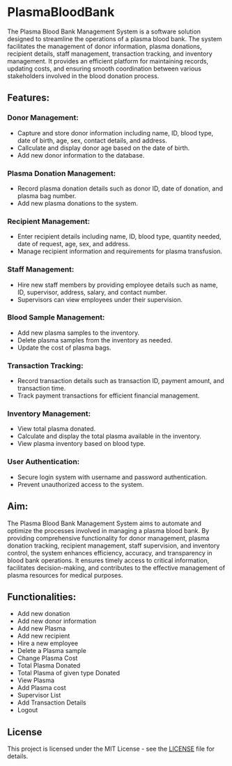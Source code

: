 # PlasmaBloodBank

The Plasma Blood Bank Management System is a software solution designed to streamline the operations of a plasma blood bank. The system facilitates the management of donor information, plasma donations, recipient details, staff management, transaction tracking, and inventory management. It provides an efficient platform for maintaining records, updating costs, and ensuring smooth coordination between various stakeholders involved in the blood donation process.

## Features:

### Donor Management:

- Capture and store donor information including name, ID, blood type, date of birth, age, sex, contact details, and address.
- Callculate and display donor age based on the date of birth.
- Add new donor information to the database.

### Plasma Donation Management:

- Record plasma donation details such as donor ID, date of donation, and plasma bag number.
- Add new plasma donations to the system.

### Recipient Management:

- Enter recipient details including name, ID, blood type, quantity needed, date of request, age, sex, and address.
- Manage recipient information and requirements for plasma transfusion.

### Staff Management:

- Hire new staff members by providing employee details such as name, ID, supervisor, address, salary, and contact number.
- Supervisors can view employees under their supervision.

### Blood Sample Management:

- Add new plasma samples to the inventory.
- Delete plasma samples from the inventory as needed.
- Update the cost of plasma bags.

### Transaction Tracking:

- Record transaction details such as transaction ID, payment amount, and transaction time.
- Track payment transactions for efficient financial management.

### Inventory Management:

- View total plasma donated.
- Calculate and display the total plasma available in the inventory.
- View plasma inventory based on blood type.

### User Authentication:

- Secure login system with username and password authentication.
- Prevent unauthorized access to the system.

## Aim:

The Plasma Blood Bank Management System aims to automate and optimize the processes involved in managing a plasma blood bank. By providing comprehensive functionality for donor management, plasma donation tracking, recipient management, staff supervision, and inventory control, the system enhances efficiency, accuracy, and transparency in blood bank operations. It ensures timely access to critical information, facilitates decision-making, and contributes to the effective management of plasma resources for medical purposes.

## Functionalities:

- Add new donation
- Add new donor information
- Add new Plasma
- Add new recipient
- Hire a new employee
- Delete a Plasma sample
- Change Plasma Cost
- Total Plasma Donated
- Total Plasma of given type Donated
- View Plasma
- Add Plasma cost
- Supervisor List
- Add Transaction Details
- Logout

## License

This project is licensed under the MIT License - see the [LICENSE](LICENSE) file for details.
